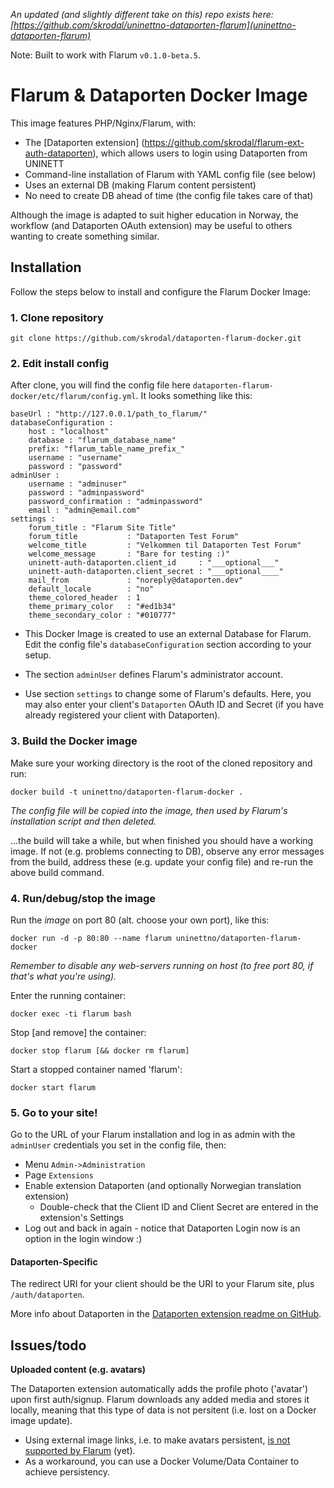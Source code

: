 
*An updated (and slightly different take on this) repo exists here: [https://github.com/skrodal/uninettno-dataporten-flarum](uninettno-dataporten-flarum)*


Note: Built to work with Flarum `v0.1.0-beta.5`.

# Flarum & Dataporten Docker Image

This image features PHP/Nginx/Flarum, with:

- The [Dataporten extension] (https://github.com/skrodal/flarum-ext-auth-dataporten), which allows users to login using Dataporten from UNINETT
- Command-line installation of Flarum with YAML config file (see below) 
- Uses an external DB (making Flarum content persistent) 
- No need to create DB ahead of time (the config file takes care of that)

Although the image is adapted to suit higher education in Norway, the workflow (and Dataporten OAuth extension) may be useful to others wanting to create something similar.

## Installation

Follow the steps below to install and configure the Flarum Docker Image:


### 1. Clone repository

    git clone https://github.com/skrodal/dataporten-flarum-docker.git

### 2. Edit install config

After clone, you will find the config file here `dataporten-flarum-docker/etc/flarum/config.yml`. It looks something like this:

```
baseUrl : "http://127.0.0.1/path_to_flarum/"
databaseConfiguration :
    host : "localhost"
    database : "flarum_database_name"
    prefix: "flarum_table_name_prefix_"
    username : "username"
    password : "password"
adminUser : 
    username : "adminuser"
    password : "adminpassword"
    password_confirmation : "adminpassword"
    email : "admin@email.com"
settings : 
    forum_title : "Flarum Site Title"
    forum_title           : "Dataporten Test Forum"
    welcome_title         : "Velkommen til Dataporten Test Forum"
    welcome_message       : "Bare for testing :)"
    uninett-auth-dataporten.client_id     : "___optional___"
    uninett-auth-dataporten.client_secret : "___optional____"
    mail_from             : "noreply@dataporten.dev"
    default_locale        : "no"
    theme_colored_header  : 1
    theme_primary_color   : "#ed1b34"
    theme_secondary_color : "#010777"
```

- This Docker Image is created to use an external Database for Flarum. Edit the config file's `databaseConfiguration` section according to your setup.

- The section `adminUser` defines Flarum's administrator account.

- Use section `settings` to change some of Flarum's defaults. Here, you may also enter your client's `Dataporten` OAuth ID and Secret (if you have already registered your client with Dataporten).

### 3. Build the Docker image

Make sure your working directory is the root of the cloned repository and run:

    docker build -t uninettno/dataporten-flarum-docker .

_The config file will be copied into the image, then used by Flarum's installation script and then deleted._

...the build will take a while, but when finished you should have a working image. If not (e.g. problems connecting to DB), observe any error messages from the build, address these (e.g. update your config file) and re-run the above build command.

### 4. Run/debug/stop the image

Run the _image_ on port 80 (alt. choose your own port), like this:

    docker run -d -p 80:80 --name flarum uninettno/dataporten-flarum-docker

_Remember to disable any web-servers running on host (to free port 80, if that's what you're using)._

Enter the running container:
    
    docker exec -ti flarum bash

Stop [and remove] the container:
    
    docker stop flarum [&& docker rm flarum]

Start a stopped container named 'flarum':
    
    docker start flarum

### 5. Go to your site!

Go to the URL of your Flarum installation and log in as admin with the `adminUser` credentials you set in the config file, then:

- Menu `Admin->Administration`
- Page `Extensions`
- Enable extension Dataporten (and optionally Norwegian translation extension)
    - Double-check that the Client ID and Client Secret are entered in the extension's Settings
- Log out and back in again - notice that Dataporten Login now is an option in the login window :)

#### Dataporten-Specific

The redirect URI for your client should be the URI to your Flarum site, plus `/auth/dataporten`.

More info about Dataporten in the [Dataporten extension readme on GitHub](https://github.com/skrodal/flarum-ext-auth-dataporten).


## Issues/todo


**Uploaded content (e.g. avatars)** 

The Dataporten extension automatically adds the profile photo ('avatar') upon first auth/signup. Flarum downloads any added media and stores it locally, meaning that this type of data is not persitent (i.e. lost on a Docker image update). 

- Using external image links, i.e. to make avatars persistent, [is not supported by Flarum](https://discuss.flarum.org/d/3041-upload-avatar-to-imgur) (yet). 
- As a workaround, you can use a Docker Volume/Data Container to achieve persistency.
